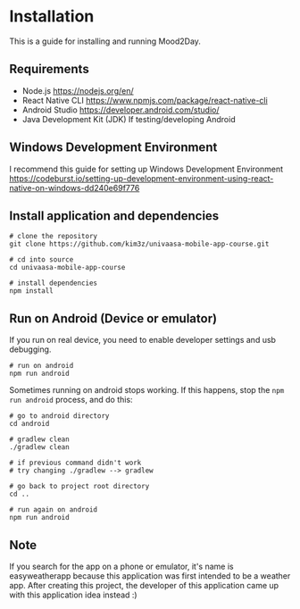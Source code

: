 # Installation

This is a guide for installing and running Mood2Day.

## Requirements
- Node.js https://nodejs.org/en/
- React Native CLI https://www.npmjs.com/package/react-native-cli
- Android Studio https://developer.android.com/studio/
- Java Development Kit (JDK) If testing/developing Android

## Windows Development Environment
I recommend this guide for setting up Windows Development Environment https://codeburst.io/setting-up-development-environment-using-react-native-on-windows-dd240e69f776

## Install application and dependencies

```
# clone the repository
git clone https://github.com/kim3z/univaasa-mobile-app-course.git

# cd into source
cd univaasa-mobile-app-course

# install dependencies
npm install
```

## Run on Android (Device or emulator)
If you run on real device, you need to enable developer settings and usb debugging.

```
# run on android
npm run android
```

Sometimes running on android stops working. If this happens, stop the `npm run android` process, and do this:
```
# go to android directory
cd android

# gradlew clean
./gradlew clean

# if previous command didn't work
# try changing ./gradlew --> gradlew

# go back to project root directory
cd ..

# run again on android
npm run android
```
## Note
If you search for the app on a phone or emulator, it's name is easyweatherapp because this application was first intended to be a weather app. After creating this project, the developer of this application came up with this application idea instead :)
